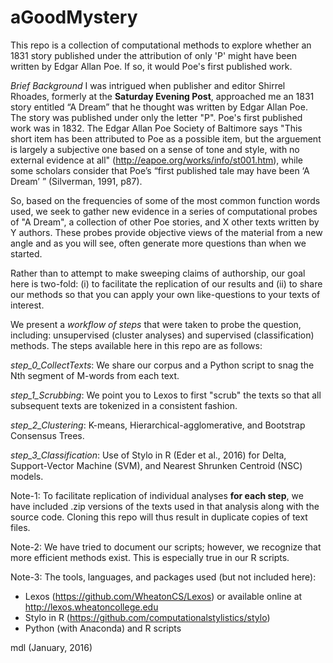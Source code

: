 # aGoodMystery
This repo is a collection of computational methods to explore whether an 1831 story
published under the attribution of only 'P' might have been written by Edgar Allan Poe.
If so, it would Poe's first published work.

*Brief Background*
I was intrigued when publisher and editor Shirrel Rhoades, formerly at the **Saturday Evening Post**, 
approached me an 1831 story entitled “A Dream” that he thought was written by Edgar Allan Poe.
The story was published under only the letter "P".
Poe's first published work was in 1832. The Edgar Allan Poe Society of Baltimore says 
"This short item has been attributed to Poe as a possible item, but the arguement is largely a 
subjective one based on a sense of tone and style, with no external evidence at all"
(http://eapoe.org/works/info/st001.htm), while 
some scholars consider that Poe’s “first published tale may have been ‘A Dream’ ” (Silverman, 1991, p87). 

So, based on the frequencies of some of the most common function words used, 
we seek to gather new evidence in a series of computational probes of "A Dream", a collection
of other Poe stories, and X other texts written by Y authors.
These probes provide objective views of the material from a new angle and as you will see, often generate more 
questions than when we started. 

Rather than to attempt to make sweeping claims of authorship, our goal here is two-fold: 
(i) to facilitate the replication of our results
and 
(ii) to share our methods so that you can apply your own like-questions to your texts of interest.

We present a *workflow of steps* that were taken to probe the question, including:
unsupervised (cluster analyses) and supervised (classification) methods. The steps available here
in this repo are as follows:

*step_0_CollectTexts*: We share our corpus and a Python script to snag the Nth segment of M-words from each text.

*step_1_Scrubbing*: We point you to Lexos to first "scrub" the texts so that all subsequent texts are tokenized in a consistent fashion.

*step_2_Clustering*: K-means, Hierarchical-agglomerative, and Bootstrap Consensus Trees.

*step_3_Classification*: Use of Stylo in R (Eder et al., 2016) for Delta, Support-Vector Machine (SVM), and Nearest Shrunken Centroid (NSC) models.

Note-1: To facilitate replication of individual analyses **for each step**, we have included .zip versions of
the texts used in that analysis along with the source code. Cloning this repo will thus result
in duplicate copies of text files.

Note-2: We have tried to document our scripts; however, we recognize that more efficient
methods exist. This is especially true in our R scripts. 

Note-3: The tools, languages, and packages used (but not included here):
- Lexos (https://github.com/WheatonCS/Lexos) or available online at http://lexos.wheatoncollege.edu
- Stylo in R (https://github.com/computationalstylistics/stylo)
- Python (with Anaconda) and R scripts

mdl (January, 2016)
